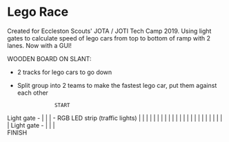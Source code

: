# Lego Race

Created for Eccleston Scouts' JOTA / JOTI Tech Camp 2019.
Using light gates to calculate speed of lego cars from top to bottom of ramp with 2 lanes.
Now with a GUI!

WOODEN BOARD ON SLANT:
- 2 tracks for lego cars to go down
- Split group into 2 teams to make the fastest lego car, put them against each other

                  START
Light gate - |      |      | - RGB LED strip (traffic lights)
             |      |      |
             |      |      |
             |      |      |
             |      |      |
             |      |      |
             |      |      |
             |      |      |
             |      |      |
Light gate - |      |      |             
                  FINISH
